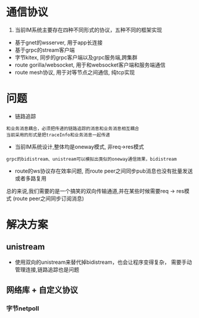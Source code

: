 
# 通信协议
1. 当前IM系统主要存在四种不同形式的协议，五种不同的框架实现
- 基于gnet的wsserver, 用于app长连接
- 基于grpc的stream客户端
- 字节kitex, 同步的grpc客户端以及grpc服务端,跨集群
- route gorilla/websocket, 用于和websocket客户端和服务端通信
- route mesh协议, 用于对等节点之间通信, 纯tcp实现


# 问题
- 链路追踪
```  
和业务消息耦合，必须把传递的链路追踪的消息和业务消息相互耦合
当前采用的形式是把traceInfo和业务消息一起传递
```
-  当前IM系统设计,整体均是oneway模式, 非req->res模式
```
grpc的bidistream、unistream可以模拟出类似的oneway通信效果，bidistream
```
- route的ws协议存在效率问题, 而route peer之间同步pub消息也没有批量发送或者多路复用

总的来说,我们需要的是一个搞笑的双向传输通道,并在某些时候需要req -> res模式
(route peer之间同步订阅消息)
# 解决方案
## unistream
- 使用双向的unistream来替代掉bidistream，也会让程序变得复杂，
  需要手动管理连接,链路追踪也是问题
## 网络库 + 自定义协议
### 字节netpoll
```
```





   